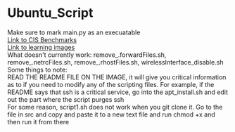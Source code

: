 # Ubuntu_Script
Make sure to mark main.py as an execuatable\
[Link to CIS Benchmarks](https://drive.google.com/drive/folders/1ypIhhKznlM7kV1YDaFEKwkTnpdsPZXk_?usp=sharing)\
[Link to learning images](https://drive.google.com/drive/u/1/folders/1w9VY57FTUfuPinmd2CvVs-oA5N03URW6)\
What doesn't currently work: remove_.forwardFiles.sh, remove_.netrcFiles.sh, remove_.rhostFiles.sh, wirelessInterface_disable.sh\
Some things to note:\
READ THE README FILE ON THE IMAGE, it will give you critical information as to if you need to modify any of the scripting files. For example, if the README says that ssh is a critical service, go into the apt_install.sh and edit out the part where the script purges ssh\
For some reason, script1.sh does not work when you git clone it. Go to the file in src and copy and paste it to a new text file and run chmod +x <txtfiletname> and then run it from there
